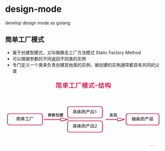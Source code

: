 # design-mode
develop design mode as golang

## 简单工厂模式
- 属于创建型模式，又叫做静态工厂方法模式 Static Factory Method
- 可以根据参数的不同返回不同类的实例
- 专门定义一个类来负责创建其他类的实例，被创建的实例通常都具有共同的父类

![RUNOOB 图标](images/static-factory-method.png "RUNOOB")


